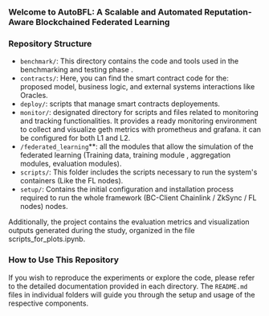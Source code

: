 ### Welcome to AutoBFL: A Scalable and Automated Reputation-Aware Blockchained Federated Learning

### Repository Structure

- `benchmark/`: This directory contains the code and tools used in the benchmarking and testing phase .
- `contracts/`: Here, you can find the smart contract code for the: proposed model, business logic, and external systems interactions like Oracles.
- `deploy/`:  scripts that manage smart contracts deployements.
- `monitor/`: designated directory for scripts and files related to monitoring and tracking functionalities. It provides a ready monitoring environment to collect and visualize geth metrics with prometheus and grafana. it can be configured for both L1 and L2.
- `/federated_learning`**: all the modules that allow the simulation of the federated learning (Training data, training module , aggregation modules, evaluation modules).
- `scripts/`: This folder includes the scripts necessary to run the system's containers (Like the FL nodes).
- `setup/`: Contains the initial configuration and installation process required to run the whole framework (BC-Client
Chainlink / ZkSync / FL nodes) nodes.

Additionally, the project contains the evaluation metrics and visualization outputs generated during the study, organized in the file scripts_for_plots.ipynb.

### How to Use This Repository

If you wish to reproduce the experiments or explore the code, please refer to the detailed documentation provided in each directory. The `README.md` files in individual folders will guide you through the setup and usage of the respective components.

